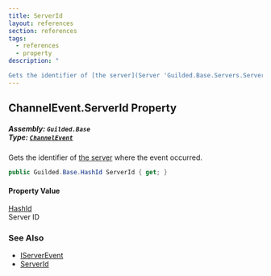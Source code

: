 ```yaml
---
title: ServerId
layout: references
section: references
tags:
  - references
  - property
description: "

Gets the identifier of [the server](Server 'Guilded.Base.Servers.Server') where the event occurred."
---
```


## ChannelEvent.ServerId Property
##### **Assembly:** `Guilded.Base`<br/>**Type:** [`ChannelEvent`](ChannelEvent 'Guilded.Base.Events.ChannelEvent')

Gets the identifier of [the server](Server 'Guilded.Base.Servers.Server') where the event occurred.

```csharp
public Guilded.Base.HashId ServerId { get; }
```

#### Property Value
[HashId](HashId 'Guilded.Base.HashId')  
Server ID

### See Also
- [IServerEvent](IServerEvent 'Guilded.Base.Events.IServerEvent')
- [ServerId](MessageEvent_T_.ServerId 'Guilded.Base.Events.MessageEvent<T>.ServerId')